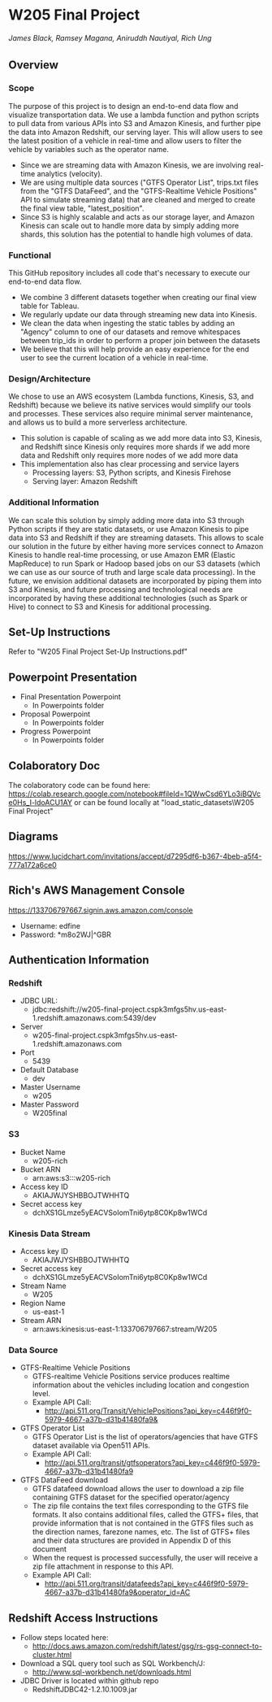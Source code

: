 # W205 Final Project
###### James Black, Ramsey Magana, Aniruddh Nautiyal, Rich Ung

## Overview

### Scope

The purpose of this project is to design an end-to-end data flow and visualize transportation data. We use a lambda function and python scripts to pull data from various APIs into S3 and Amazon Kinesis, and further pipe the data into Amazon Redshift, our serving layer. This will allow users to see the latest position of a vehicle in real-time and allow users to filter the vehicle by variables such as the operator name.
* Since we are streaming data with Amazon Kinesis, we are involving real-time analytics (velocity).
* We are using multiple data sources ("GTFS Operator List", trips.txt files from the "GTFS DataFeed", and the "GTFS-Realtime Vehicle Positions" API to simulate streaming data) that are cleaned and merged to create the final view table, "latest_position".
* Since S3 is highly scalable and acts as our storage layer, and Amazon Kinesis can scale out to handle more data by simply adding more shards, this solution has the potential to handle high volumes of data.

### Functional

This GitHub repository includes all code that's necessary to execute our end-to-end data flow.
* We combine 3 different datasets together when creating our final view table for Tableau.
* We regularly update our data through streaming new data into Kinesis.
* We clean the data when ingesting the static tables by adding an "Agency" column to one of our datasets and remove whitespaces between trip_ids in order to perform a proper join between the datasets
* We believe that this will help provide an easy experience for the end user to see the current location of a vehicle in real-time.

### Design/Architecture

We chose to use an AWS ecosystem (Lambda functions, Kinesis, S3, and Redshift) because we believe its native services would simplify our tools and processes. These services also require minimal server maintenance, and allows us to build a more serverless architecture.
* This solution is capable of scaling as we add more data into S3, Kinesis, and Redshift since Kinesis only requires more shards if we add more data and Redshift only requires more nodes of we add more data
* This implementation also has clear processing and service layers
  * Processing layers: S3, Python scripts, and Kinesis Firehose
  * Serving layer: Amazon Redshift

### Additional Information

We can scale this solution by simply adding more data into S3 through Python scripts if they are static datasets, or use Amazon Kinesis to pipe data into S3 and Redshift if they are streaming datasets. This allows to scale our solution in the future by either having more services connect to Amazon Kinesis to handle real-time processing, or use Amazon EMR (Elastic MapReduce) to run Spark or Hadoop based jobs on our S3 datasets (which we can use as our source of truth and large scale data processing). In the future, we envision additional datasets are incorporated by piping them into S3 and Kinesis, and future processing and technological needs are incorporated by having these additional technologies (such as Spark or Hive) to connect to S3 and Kinesis for additional processing.

## Set-Up Instructions
Refer to "W205 Final Project Set-Up Instructions.pdf" 

## Powerpoint Presentation
* Final Presentation Powerpoint
  * In Powerpoints folder
* Proposal Powerpoint
  * In Powerpoints folder
* Progress Powerpoint
  * In Powerpoints folder

## Colaboratory Doc
The colaboratory code can be found here:  https://colab.research.google.com/notebook#fileId=1QWwCsd6YLo3iBQVce0Hs_I-ldoACU1AY
or can be found locally at "load_static_datasets\W205 Final Project"

## Diagrams
https://www.lucidchart.com/invitations/accept/d7295df6-b367-4beb-a5f4-777a172a6ce0

## Rich's AWS Management Console
https://133706797667.signin.aws.amazon.com/console
* Username: edfine
* Password: *m8o2WJ|^GBR

## Authentication Information
### Redshift
* JDBC URL:
  * jdbc:redshift://w205-final-project.cspk3mfgs5hv.us-east-1.redshift.amazonaws.com:5439/dev
* Server
  * w205-final-project.cspk3mfgs5hv.us-east-1.redshift.amazonaws.com
* Port
  * 5439
* Default Database
  * dev
* Master Username
  * w205
* Master Password
  * W205final

### S3
* Bucket Name
  * w205-rich
* Bucket ARN
  * arn:aws:s3:::w205-rich
* Access key ID
  * AKIAJWJYSHBBOJTWHHTQ
* Secret access key
  * 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

### Kinesis Data Stream
* Access key ID
  * AKIAJWJYSHBBOJTWHHTQ
* Secret access key
  * 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
* Stream Name
  * W205
* Region Name
  * us-east-1
* Stream ARN
  * arn:aws:kinesis:us-east-1:133706797667:stream/W205

### Data Source
* GTFS-Realtime Vehicle Positions
  * GTFS-realtime Vehicle Positions service produces realtime information about the vehicles including location and congestion level.
  * Example API Call:
    * http://api.511.org/Transit/VehiclePositions?api_key=c446f9f0-5979-4667-a37b-d31b41480fa9&
* GTFS Operator List
  * GTFS Operator List is the list of operators/agencies that have GTFS dataset available via Open511 APIs.
  * Example API Call:
    * http://api.511.org/transit/gtfsoperators?api_key=c446f9f0-5979-4667-a37b-d31b41480fa9
* GTFS DataFeed download
  * GTFS datafeed download allows the user to download a zip file containing GTFS dataset for the specified operator/agency
  * The zip file contains the text files corresponding to the GTFS file formats. It also contains additional files, called the GTFS+ files, that provide information that is not contained in the GTFS files such as the direction names, farezone names, etc. The list of GTFS+ files and their data structures are provided in Appendix D of this document
  * When the request is processed successfully, the user will receive a zip file attachment in response to this API.
  * Example API Call:
    * http://api.511.org/transit/datafeeds?api_key=c446f9f0-5979-4667-a37b-d31b41480fa9&operator_id=AC

## Redshift Access Instructions
* Follow steps located here:
  * http://docs.aws.amazon.com/redshift/latest/gsg/rs-gsg-connect-to-cluster.html
* Download a SQL query tool such as SQL Workbench/J:
  * http://www.sql-workbench.net/downloads.html
* JDBC Driver is located within github repo
  * RedshiftJDBC42-1.2.10.1009.jar
